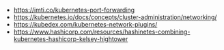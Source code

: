 - https://imti.co/kubernetes-port-forwarding
- https://kubernetes.io/docs/concepts/cluster-administration/networking/
- https://kubedex.com/kubernetes-network-plugins/
- https://www.hashicorp.com/resources/hashinetes-combining-kubernetes-hashicorp-kelsey-hightower
